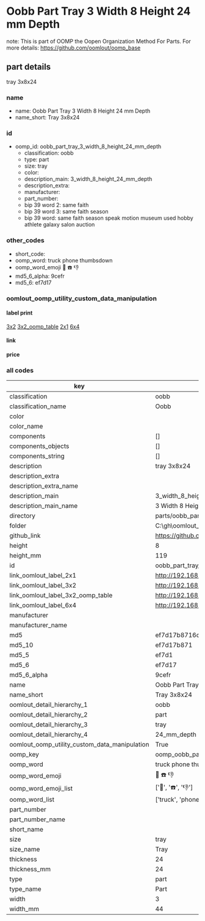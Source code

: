 # Oobb Part Tray 3 Width 8 Height 24 mm Depth  

note: This is part of OOMP the Oopen Organization Method For Parts. For more details: https://github.com/oomlout/oomp_base

##  part details
  



tray 3x8x24



### name
* name: Oobb Part Tray 3 Width 8 Height 24 mm Depth
* name_short: Tray 3x8x24 
### id
* oomp_id: oobb_part_tray_3_width_8_height_24_mm_depth
  * classification: oobb
  * type: part
  * size: tray
  * color: 
  * description_main: 3_width_8_height_24_mm_depth
  * description_extra: 
  * manufacturer: 
  * part_number: 
  * bip 39 word 2: same faith
  * bip 39 word 3: same faith season
  * bip 39 word: same faith season speak motion museum used hobby athlete galaxy salon auction

### other_codes
* short_code: 
* oomp_word: truck phone thumbsdown
* oomp_word_emoji :truck: :phone: :thumbsdown:
* md5_6_alpha: 9cefr
* md5_6: ef7d17






### oomlout_oomp_utility_custom_data_manipulation
#### label print
[3x2](http://192.168.1.245:1112/?label=oomp%209cefr)
[3x2_oomp_table](http://192.168.1.108:1112/?label=oomp%209cefr)
[2x1](http://192.168.1.242:1112/?label=oomp%209cefr)
[6x4](http://192.168.1.55:1112/?label=oomp%209cefr)    

#### link

                              

#### price







### all codes 
| key | value |  
| --- | --- |  
| classification | oobb |  
| classification_name | Oobb |  
| color |  |  
| color_name |  |  
| components | [] |  
| components_objects | [] |  
| components_string | [] |  
| description | tray 3x8x24 |  
| description_extra |  |  
| description_extra_name |  |  
| description_main | 3_width_8_height_24_mm_depth |  
| description_main_name | 3 Width 8 Height 24 mm Depth |  
| directory | parts/oobb_part_tray_3_width_8_height_24_mm_depth |  
| folder | C:\gh\oomlout_oobb_version_4_generated_parts\parts\oobb_part_tray_3_width_8_height_24_mm_depth |  
| github_link | https://github.com/oomlout/oomlout_oomp_part_src/tree/main/parts/oobb_part_tray_3_width_8_height_24_mm_depth |  
| height | 8 |  
| height_mm | 119 |  
| id | oobb_part_tray_3_width_8_height_24_mm_depth |  
| link_oomlout_label_2x1 | http://192.168.1.242:1112/?label=oomp%209cefr |  
| link_oomlout_label_3x2 | http://192.168.1.245:1112/?label=oomp%209cefr |  
| link_oomlout_label_3x2_oomp_table | http://192.168.1.108:1112/?label=oomp%209cefr |  
| link_oomlout_label_6x4 | http://192.168.1.55:1112/?label=oomp%209cefr |  
| manufacturer |  |  
| manufacturer_name |  |  
| md5 | ef7d17b8716c5dfa46c82d0d845485f7 |  
| md5_10 | ef7d17b871 |  
| md5_5 | ef7d1 |  
| md5_6 | ef7d17 |  
| md5_6_alpha | 9cefr |  
| name | Oobb Part Tray 3 Width 8 Height 24 mm Depth |  
| name_short | Tray 3x8x24  |  
| oomlout_detail_hierarchy_1 | oobb |  
| oomlout_detail_hierarchy_2 | part |  
| oomlout_detail_hierarchy_3 | tray |  
| oomlout_detail_hierarchy_4 | 24_mm_depth |  
| oomlout_oomp_utility_custom_data_manipulation | True |  
| oomp_key | oomp_oobb_part_tray_3_width_8_height_24_mm_depth |  
| oomp_word | truck phone thumbsdown |  
| oomp_word_emoji | :truck: :phone: :thumbsdown: |  
| oomp_word_emoji_list | [':truck:', ':phone:', ':thumbsdown:'] |  
| oomp_word_list | ['truck', 'phone', 'thumbsdown'] |  
| part_number |  |  
| part_number_name |  |  
| short_name |  |  
| size | tray |  
| size_name | Tray |  
| thickness | 24 |  
| thickness_mm | 24 |  
| type | part |  
| type_name | Part |  
| width | 3 |  
| width_mm | 44 |  
